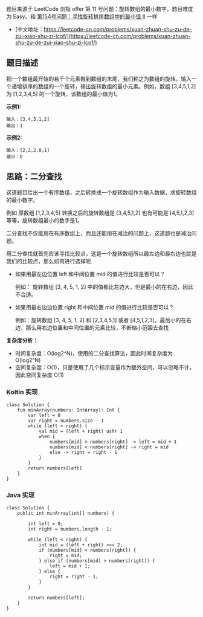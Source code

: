 题目来源于 LeetCode 剑指 offer 第 11 号问题：旋转数组的最小数字。题目难度为 Easy。和 [第154号问题：寻找旋转排序数组中的最小值 II](https://leetcode-cn.com/problems/find-minimum-in-rotated-sorted-array-ii/) 一样

* [中文地址：https://leetcode-cn.com/problems/xuan-zhuan-shu-zu-de-zui-xiao-shu-zi-lcof/](https://leetcode-cn.com/problems/xuan-zhuan-shu-zu-de-zui-xiao-shu-zi-lcof/)

## 题目描述

把一个数组最开始的若干个元素搬到数组的末尾，我们称之为数组的旋转。输入一个递增排序的数组的一个旋转，输出旋转数组的最小元素。例如，数组 [3,4,5,1,2] 为 [1,2,3,4,5] 的一个旋转，该数组的最小值为1。  

**示例1:**

```
输入：[3,4,5,1,2]
输出：1
```

**示例2:**

```
输入：[2,2,2,0,1]
输出：0
```

## 思路：二分查找

这道题目给出一个有序数组，之后转换成一个旋转数组作为输入数据，求旋转数组的最小数字。

例如 原数组 [1,2,3,4,5]  转换之后的旋转数组是 [3,4,5,1,2] 也有可能是 [4,5,1,2,3] 等等，旋转数组最小的数字是1。

二分查找不仅能用在有序数组上，而且还能用在减治的问题上，这道题也是减治问题。

用二分查找就首先应该寻找比较点，这是一个旋转数组所以最左边和最右边也就是我们的比较点，那么如何进行选择呢

* 如果用最左边位置 left 和中间位置 mid 的值进行比较是否可以？
    
    例如： 旋转数组 [3, 4, 5, 1, 2] 中的值都比左边大，但是最小的在右边，因此不合适。
   
* 如果用最右边边位置 right 和中间位置 mid 的值进行比较是否可以？ 
    
    例如：旋转数组 [3, 4, 5, 1, 2] 和 [2,3,4,5,1] 或者 [4,5,1,2,3]，最后小的在右边，那么用右边位置和中间位置的元素比较，不断缩小范围去查找
    
    
**复杂度分析：**

* 时间复杂度：O(log2^N)，使用的二分查找算法，因此时间复杂度为 O(log2^N)
* 空间复杂度：O(1)，只是使用了几个标示变量作为额外空间，可以忽略不计，因此空间复杂度 O(1)

<!-- tabs:start -->

### **Koltin 实现**

```
class Solution {
    fun minArray(numbers: IntArray): Int {
        var left = 0
        var right = numbers.size - 1
        while (left < right) {
            val mid = (left + right) ushr 1
            when {
                numbers[mid] > numbers[right] -> left = mid + 1
                numbers[mid] < numbers[right] -> right = mid
                else -> right = right - 1
            }
        }
        return numbers[left]
    }
}
```

### **Java 实现**

```
class Solution {
    public int minArray(int[] numbers) {

        int left = 0;
        int right = numbers.length - 1;

        while (left < right) {
            int mid = (left + right) >>> 2;
            if (numbers[mid] < numbers[right]) {
                right = mid;
            } else if (numbers[mid] > numbers[right]) {
                left = mid + 1;
            } else {
                right = right - 1;
            }
        }

        return numbers[left];
    }
}
```


<!-- tabs:end -->

